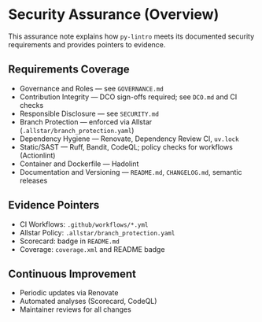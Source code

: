 # Security Assurance (Overview)

This assurance note explains how `py-lintro` meets its documented security requirements and provides pointers to evidence.

## Requirements Coverage

- Governance and Roles — see `GOVERNANCE.md`
- Contribution Integrity — DCO sign-offs required; see `DCO.md` and CI checks
- Responsible Disclosure — see `SECURITY.md`
- Branch Protection — enforced via Allstar (`.allstar/branch_protection.yaml`)
- Dependency Hygiene — Renovate, Dependency Review CI, `uv.lock`
- Static/SAST — Ruff, Bandit, CodeQL; policy checks for workflows (Actionlint)
- Container and Dockerfile — Hadolint
- Documentation and Versioning — `README.md`, `CHANGELOG.md`, semantic releases

## Evidence Pointers

- CI Workflows: `.github/workflows/*.yml`
- Allstar Policy: `.allstar/branch_protection.yaml`
- Scorecard: badge in `README.md`
- Coverage: `coverage.xml` and README badge

## Continuous Improvement

- Periodic updates via Renovate
- Automated analyses (Scorecard, CodeQL)
- Maintainer reviews for all changes
